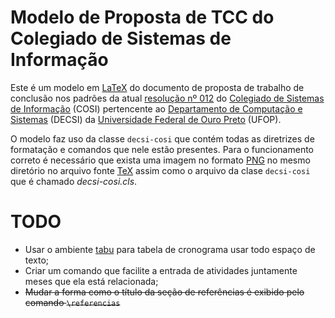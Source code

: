 # Modelo de Proposta de TCC do Colegiado de Sistemas de Informação

Este é um modelo em [LaTeX](https://www.latex-project.org/) do documento
de proposta de trabalho de conclusão nos padrões da atual [resolução nº 012](#) do [Colegiado de Sistemas
de Informação](http://www.icea.ufop.br/site/index.php/colegiados.html?showall=&start=1) (COSI) pertencente ao [Departamento de Computação e Sistemas](http://www.icea.ufop.br/site/index.php/departamentos/decsi/sobre.html) (DECSI)
da [Universidade Federal de Ouro Preto](http://ufop.br/) (UFOP).

O modelo faz uso da classe `decsi-cosi` que contém todas as diretrizes de
formatação e comandos que nele estão presentes. Para o funcionamento
correto é necessário que exista uma imagem no formato [PNG](http://www.libpng.org/pub/png/pngintro.html) no mesmo
diretório no arquivo fonte [TeX](http://www.unc.edu/depts/econ/egsa/LaTeX.pdf) assim como o arquivo
da clase `decsi-cosi` que é chamado *decsi-cosi.cls*.

# TODO

* Usar o ambiente [tabu](https://www.ctan.org/pkg/tabu?lang=en) para
  tabela de cronograma usar todo espaço de texto;
* Criar um comando que facilite a entrada de atividades juntamente meses
  que ela está relacionada;
* ~~Mudar a forma como o título da seção de referências é exibido pelo
  comando `\referencias`~~
